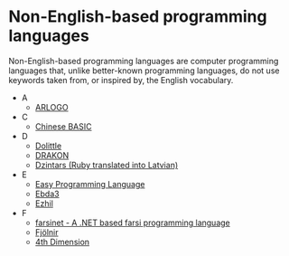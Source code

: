 # Non-English-based programming languages
Non-English-based programming languages are computer programming languages that, unlike better-known programming languages, do not use keywords taken from, or inspired by, the English vocabulary.

- A
  - <a href="https://en.wikipedia.org/wiki/ARLOGO" target="_blank" >ARLOGO</a>
- C
  - <a href="https://en.wikipedia.org/wiki/Chinese_BASIC" target="_blank" >Chinese BASIC</a>
- D
  - <a href="https://en.wikipedia.org/wiki/Dolittle_(programming_language)" target="_blank" >Dolittle</a>
  - <a href="https://en.wikipedia.org/wiki/DRAKON" target="_blank" >DRAKON</a>
  - <a href="https://github.com/dzintars-valoda/dzintars" target="_blank" >Dzintars (Ruby translated into Latvian)</a>
- E
  - <a href="https://en.wikipedia.org/wiki/Easy_Programming_Language" target="_blank" >Easy Programming Language</a>
  - <a href="https://en.wikipedia.org/wiki/Ebda3" target="_blank" >Ebda3</a>
  - <a href="https://en.wikipedia.org/wiki/Ezhil_(programming_language)" target="_blank" >Ezhil</a>
- F
  - <a href="https://code.google.com/archive/p/farsinet/" target="_blank" >farsinet - A .NET based farsi programming language</a>
  - <a href="https://en.wikipedia.org/wiki/Fj%C3%B6lnir_(programming_language)" target="_blank" >Fjölnir</a>
  - <a href="https://en.wikipedia.org/wiki/4th_Dimension_(software)" target="_blank" >4th Dimension</a>

